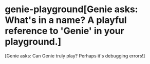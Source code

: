 # genie-playground[Genie asks: What's in a name? A playful reference to 'Genie' in your playground.]

[Genie asks: Can Genie truly play? Perhaps it's debugging errors!]